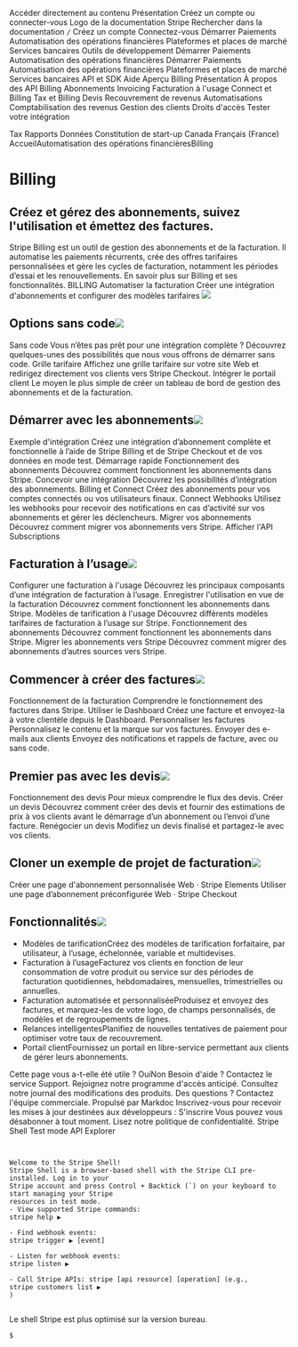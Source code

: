 Accéder directement au contenu
Présentation
Créez un compte
ou 
connecter-vous
Logo de la documentation Stripe
Rechercher dans la documentation
`/`
Créez un compte
Connectez-vous
Démarrer
Paiements
Automatisation des opérations financières
Plateformes et places de marché
Services bancaires
Outils de développement
Démarrer
Paiements
Automatisation des opérations financières
Démarrer
Paiements
Automatisation des opérations financières
Plateformes et places de marché
Services bancaires
API et SDK
Aide
Aperçu
Billing
Présentation
À propos des API Billing
Abonnements
Invoicing
Facturation à l'usage
Connect et Billing
Tax et Billing
Devis
Recouvrement de revenus
Automatisations
Comptabilisation des revenus
Gestion des clients
Droits d'accès
Tester votre intégration


Tax
Rapports
Données
Constitution de start-up
Canada
Français (France)
AccueilAutomatisation des opérations financièresBilling
# Billing
## Créez et gérez des abonnements, suivez l'utilisation et émettez des factures.
Stripe Billing est un outil de gestion des abonnements et de la facturation. Il automatise les paiements récurrents, crée des offres tarifaires personnalisées et gère les cycles de facturation, notamment les périodes d’essai et les renouvellements. En savoir plus sur Billing et ses fonctionnalités.
BILLING
Automatiser la facturation
Créer une intégration d'abonnements et configurer des modèles tarifaires
![](https://b.stripecdn.com/docs-statics-srv/assets/Billing_Thumbnail.97b884a31a24d1e69dd87e798e1b54f9.svg)
## Options sans code![](https://b.stripecdn.com/docs-statics-srv/assets/fcc3a1c24df6fcffface6110ca4963de.svg)
Sans code
Vous n’êtes pas prêt pour une intégration complète ? Découvrez quelques-unes des possibilités que nous vous offrons de démarrer sans code.
Grille tarifaire
Affichez une grille tarifaire sur votre site Web et redirigez directement vos clients vers Stripe Checkout.
Intégrer le portail client
Le moyen le plus simple de créer un tableau de bord de gestion des abonnements et de la facturation.
## Démarrer avec les abonnements![](https://b.stripecdn.com/docs-statics-srv/assets/fcc3a1c24df6fcffface6110ca4963de.svg)
Exemple d'intégration
Créez une intégration d’abonnement complète et fonctionnelle à l’aide de Stripe Billing et de Stripe Checkout et de vos données en mode test.
Démarrage rapide
Fonctionnement des abonnements
Découvrez comment fonctionnent les abonnements dans Stripe.
Concevoir une intégration
Découvrez les possibilités d’intégration des abonnements.
Billing et Connect
Créez des abonnements pour vos comptes connectés ou vos utilisateurs finaux.
Connect
Webhooks
Utilisez les webhooks pour recevoir des notifications en cas d’activité sur vos abonnements et gérer les déclencheurs.
Migrer vos abonnements
Découvrez comment migrer vos abonnements vers Stripe.
Afficher l'API Subscriptions
## Facturation à l’usage![](https://b.stripecdn.com/docs-statics-srv/assets/fcc3a1c24df6fcffface6110ca4963de.svg)
Configurer une facturation à l'usage
Découvrez les principaux composants d’une intégration de facturation à l’usage.
Enregistrer l'utilisation en vue de la facturation
Découvrez comment fonctionnent les abonnements dans Stripe.
Modèles de tarification à l'usage
Découvrez différents modèles tarifaires de facturation à l’usage sur Stripe.
Fonctionnement des abonnements
Découvrez comment fonctionnent les abonnements dans Stripe.
Migrer les abonnements vers Stripe
Découvrez comment migrer des abonnements d’autres sources vers Stripe.
## Commencer à créer des factures![](https://b.stripecdn.com/docs-statics-srv/assets/fcc3a1c24df6fcffface6110ca4963de.svg)
Fonctionnement de la facturation
Comprendre le fonctionnement des factures dans Stripe.
Utiliser le Dashboard
Créez une facture et envoyez-la à votre clientèle depuis le Dashboard.
Personnaliser les factures
Personnalisez le contenu et la marque sur vos factures.
Envoyer des e-mails aux clients
Envoyez des notifications et rappels de facture, avec ou sans code.
## Premier pas avec les devis![](https://b.stripecdn.com/docs-statics-srv/assets/fcc3a1c24df6fcffface6110ca4963de.svg)
Fonctionnement des devis
Pour mieux comprendre le flux des devis.
Créer un devis
Découvrez comment créer des devis et fournir des estimations de prix à vos clients avant le démarrage d’un abonnement ou l’envoi d’une facture.
Renégocier un devis
Modifiez un devis finalisé et partagez-le avec vos clients.
## Cloner un exemple de projet de facturation![](https://b.stripecdn.com/docs-statics-srv/assets/fcc3a1c24df6fcffface6110ca4963de.svg)
Créer une page d'abonnement personnalisée
Web · Stripe Elements
Utiliser une page d’abonnement préconfigurée
Web · Stripe Checkout
## Fonctionnalités![](https://b.stripecdn.com/docs-statics-srv/assets/fcc3a1c24df6fcffface6110ca4963de.svg)
  * Modèles de tarificationCréez des modèles de tarification forfaitaire, par utilisateur, à l’usage, échelonnée, variable et multidevises.
  * Facturation à l’usageFacturez vos clients en fonction de leur consommation de votre produit ou service sur des périodes de facturation quotidiennes, hebdomadaires, mensuelles, trimestrielles ou annuelles.
  * Facturation automatisée et personnaliséeProduisez et envoyez des factures, et marquez-les de votre logo, de champs personnalisés, de modèles et de regroupements de lignes.
  * Relances intelligentesPlanifiez de nouvelles tentatives de paiement pour optimiser votre taux de recouvrement.
  * Portail clientFournissez un portail en libre-service permettant aux clients de gérer leurs abonnements.


Cette page vous a-t-elle été utile ?
OuiNon
Besoin d'aide ? Contactez le service Support.
Rejoignez notre programme d'accès anticipé.
Consultez notre journal des modifications des produits.
Des questions ? Contactez l'équipe commerciale.
Propulsé par Markdoc
Inscrivez-vous pour recevoir les mises à jour destinées aux développeurs :
S'inscrire
Vous pouvez vous désabonner à tout moment. Lisez notre politique de confidentialité.
Stripe Shell
Test mode
API Explorer
```


Welcome to the Stripe Shell!
Stripe Shell is a browser-based shell with the Stripe CLI pre-installed. Log in to your
Stripe account and press Control + Backtick (`) on your keyboard to start managing your Stripe
resources in test mode.
- View supported Stripe commands: 
stripe help ▶️

- Find webhook events: 
stripe trigger ▶️ [event]

- Listen for webhook events: 
stripe listen ▶

- Call Stripe APIs: stripe [api resource] [operation] (e.g., 
stripe customers list ▶️
)


```

Le shell Stripe est plus optimisé sur la version bureau.
```
$
```

